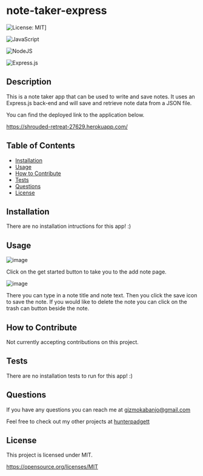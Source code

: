 # note-taker-express

  ![License: MIT](https://img.shields.io/badge/License-MIT-yellow.svg)]

  ![JavaScript](https://img.shields.io/badge/javascript-%23323330.svg?style=for-the-badge&logo=javascript&logoColor=%23F7DF1E)

  ![NodeJS](https://img.shields.io/badge/node.js-6DA55F?style=for-the-badge&logo=node.js&logoColor=white)

  ![Express.js](https://img.shields.io/badge/express.js-%23404d59.svg?style=for-the-badge&logo=express&logoColor=%2361DAFB)

  ## Description

  This is a note taker app that can be used to write and save notes. It uses an Express.js back-end and will save and retrieve note data from a JSON file.

  You can find the deployed link to the application below.

  https://shrouded-retreat-27629.herokuapp.com/
  
  ## Table of Contents

  - [Installation](#installation)
  - [Usage](#usage)
  - [How to Contribute](#how_to_contribute)
  - [Tests](#tests)
  - [Questions](#questions)
  - [License](#license)
  
  ## Installation

  There are no installation intructions for this app! :)

  ## Usage 

  ![image](https://user-images.githubusercontent.com/106113692/180083407-6fc0dc8a-a486-4b01-ba6e-d7caa3a0c773.png)

  Click on the get started button to take you to the add note page.

  ![image](https://user-images.githubusercontent.com/106113692/180084995-c214cec2-4bf0-415a-8baf-f6c5e21024b9.png)

  There you can type in a note title and note text. Then you click the save icon to save the note. If you would like to delete the note you can click on the trash can button beside the note.

  ## How to Contribute

  Not currently accepting contributions on this project.

  ## Tests

  There are no installation tests to run for this app! :)

  ## Questions

  If you have any questions you can reach me at gizmokabanjo@gmail.com

  Feel free to check out my other projects at [hunterpadgett](https://www.github.com/hunterpadgett)

  ## License
      
  This project is licensed under MIT.

  https://opensource.org/licenses/MIT